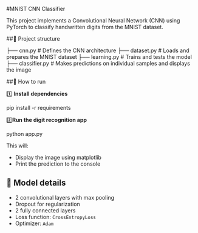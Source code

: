 #MNIST CNN Classifier

This project implements a Convolutional Neural Network (CNN) using PyTorch to classify handwritten digits from the MNIST dataset.

##📂 Project structure


├── cnn.py # Defines the CNN architecture
├── dataset.py # Loads and prepares the MNIST dataset
├── learning.py # Trains and tests the model
├── classifier.py # Makes predictions on individual samples and displays the image


##🚀 How to run

1️⃣ **Install dependencies**

pip install -r requirements

2️⃣**Run the digit recognition app**

python app.py

This will:

* Display the image using matplotlib
* Print the prediction to the console

## 📝 Model details

* 2 convolutional layers with max pooling
* Dropout for regularization
* 2 fully connected layers
* Loss function: `CrossEntropyLoss`
* Optimizer: `Adam`








